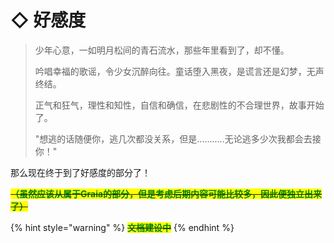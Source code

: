 # ◇ 好感度

> 少年心意，一如明月松间的青石流水，那些年里看到了，却不懂。&#x20;
>
> 吟唱幸福的歌谣，令少女沉醉向往。童话堕入黑夜，是谎言还是幻梦，无声终结。
>
> &#x20;正气和狂气，理性和知性，自信和确信，在悲剧性的不合理世界，故事开始了。
>
> "想逃的话随便你，逃几次都没关系，但是...........无论逃多少次我都会去接你！"

那么现在终于到了好感度的部分了！

~~<mark style="color:green;">**（虽然应该从属于Graia的部分，但是考虑后期内容可能比较多，因此便独立出来了）**</mark>~~

{% hint style="warning" %}
~~<mark style="color:green;">**文档建设中**</mark>~~
{% endhint %}
